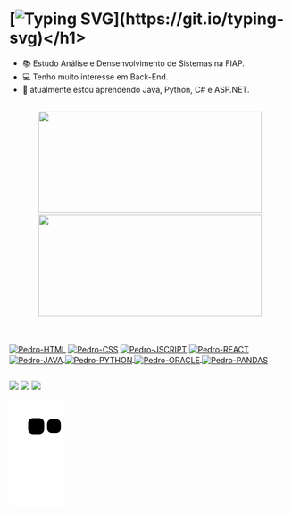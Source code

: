 ### <h1>[![Typing SVG](https://readme-typing-svg.herokuapp.com?size=30&duration=4000&color=F79A0E&width=900&height=60&lines=Ol%C3%A1%2C+Sou+o+Lu%C3%ADs+Felipe!+Bem+Vindo+ao+meu+Perfil!)](https://git.io/typing-svg)</h1>

<!-- Informações -->
- 📚 Estudo Análise e Densenvolvimento de Sistemas na FIAP.
- 💻 Tenho muito interesse em Back-End.
- 🌱  atualmente estou aprendendo Java, Python, C# e ASP.NET.
<br>

<!-- Git Stats -->
<div align="center">
  <a href="https://github.com/PedroChueiri">
  <img height="182em" width="400em" src="https://github-readme-stats.vercel.app/api?username=Pedrochueiri&show_icons=true&theme=darcula&include_all_commits=true&count_private=true"/>
  <img height="182em" width="400em" src="https://github-readme-stats.vercel.app/api/top-langs/?username=Pedrochueiri&layout=compact&langs_count=7&theme=darcula"/>
</div>
  
  ##
<!-- Informações -->
<div style="display: inline_block"><br>
  <img align="center" alt="Pedro-HTML" height="30" width="40" src="https://cdn.jsdelivr.net/gh/devicons/devicon/icons/html5/html5-original.svg">
  <img align="center" alt="Pedro-CSS" height="30" width="40" src="https://cdn.jsdelivr.net/gh/devicons/devicon/icons/css3/css3-original.svg">
  <img align="center" alt="Pedro-JSCRIPT" height="30" width="40" src="https://cdn.jsdelivr.net/gh/devicons/devicon/icons/javascript/javascript-original.svg">
  <img align="center" alt="Pedro-REACT" height="30" width="40" src="https://cdn.jsdelivr.net/gh/devicons/devicon/icons/react/react-original.svg">
  <img align="center" alt="Pedro-JAVA" height="30" width="40" src="https://cdn.jsdelivr.net/gh/devicons/devicon/icons/java/java-original.svg">
  <img align="center" alt="Pedro-PYTHON" height="30" width="40" src="https://cdn.jsdelivr.net/gh/devicons/devicon/icons/python/python-original.svg">
  <img align="center" alt="Pedro-ORACLE" height="30" width="40" src="https://cdn.jsdelivr.net/gh/devicons/devicon/icons/oracle/oracle-original.svg">
  <img align="center" alt="Pedro-PANDAS" height="30" width="40"src="https://cdn.jsdelivr.net/gh/devicons/devicon/icons/pandas/pandas-original.svg" />
</div>
  
  ##
  <!-- Redes Sociais -->
<div>
  <a href="" target="_blank"><img src="https://img.shields.io/badge/Instagram-E4405F?style=for-the-badge&logo=instagram&logoColor=white" target="_blank"></a>
  <a href="" target="_blank"><img src="https://img.shields.io/badge/Gmail-D14836?style=for-the-badge&logo=gmail&logoColor=white"></a>
  <a href="" target="_blank"><img src="https://img.shields.io/badge/LinkedIn-0077B5?style=for-the-badge&logo=linkedin&logoColor=white"></a>
  
![Snake animation](https://github.com/Pedrochueiri/Pedrochueiri/blob/output/github-contribution-grid-snake.svg)
  
</div>
